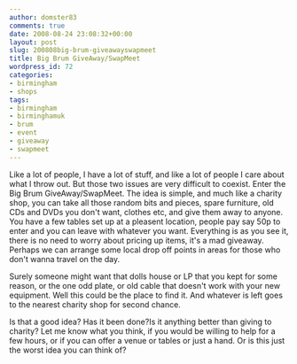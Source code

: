```yaml
---
author: domster83
comments: true
date: 2008-08-24 23:08:32+00:00
layout: post
slug: 200808big-brum-giveawayswapmeet
title: Big Brum GiveAway/SwapMeet
wordpress_id: 72
categories:
- birmingham
- shops
tags:
- birmingham
- birminghamuk
- brum
- event
- giveaway
- swapmeet
---
```


Like a lot of people, I have a lot of stuff, and like a lot of people I care about what I throw out. But those two issues are very difficult to coexist.
Enter the Big Brum GiveAway/SwapMeet. The idea is simple, and much like a charity shop, you can take all those random bits and pieces, spare furniture, old CDs and DVDs you don't want, clothes etc, and give them away to anyone. You have a few tables set up at a pleasent location, people pay say 50p to enter and you can leave with whatever you want. 
Everything is as you see it, there is no need to worry about pricing up items, it's a mad giveaway. Perhaps we can arrange some local drop off points in areas for those who don't wanna travel on the day. 




Surely someone might want that dolls house or LP that you kept for some reason, or the one odd plate, or old cable that doesn't work with your new equipment. Well this could be the place to find it. And whatever is left goes to the nearest charity shop for second chance. 




Is that a good idea? Has it been done?Is it anything better than giving to charity? Let me know what you think, if you would be willing to help for a few hours, or if you can offer a venue or tables or just a hand. 
Or is this just the worst idea you can think of?
